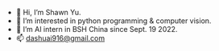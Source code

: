 - 👋 Hi, I’m Shawn Yu.
- 👀 I’m interested in python programming & computer vision.
- 💞️ I’m AI intern in BSH China since Sept. 19 2022. 
- 📫 dashuai916@gmail.com

<!---
YUDASHUAI916/YUDASHUAI916 is a ✨ special ✨ repository because its `README.md` (this file) appears on your GitHub profile.
You can click the Preview link to take a look at your changes.
--->
